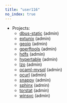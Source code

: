 ```yaml
---
title: "user116"
no_index: true
---
```


* Projects:
  * [dbus-static](/projects/dbus-static/) (admin)
  * [extunix](/projects/extunix/) (admin)
  * [geoip](/projects/geoip/) (admin)
  * [gperftools](/projects/gperftools/) (admin)
  * [hdfs](/projects/hdfs/) (admin)
  * [hypertable](/projects/hypertable/) (admin)
  * [lzo](/projects/lzo/) (admin)
  * [ocaml-mysql](/projects/ocaml-mysql/) (admin)
  * [ocurl](/projects/ocurl/) (admin)
  * [snappy](/projects/snappy/) (admin)
  * [sphinx](/projects/sphinx/) (admin)
  * [torstat](/projects/torstat/) (admin)
  * [winsvc](/projects/winsvc/) (admin)